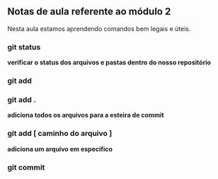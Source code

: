 ## Notas de aula referente ao módulo 2

Nesta aula estamos aprendendo comandos bem legais e úteis.

### git status

**verificar o status dos arquivos e pastas dentro do nosso repositório**

### git add

### git add .

**adiciona todos os arquivos para a esteira de commit**

### git add [ caminho do arquivo ]

**adiciona um arquivo em específico**

### git commit